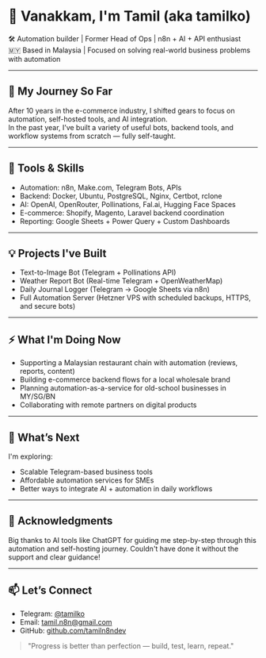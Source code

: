 # 👋 Vanakkam, I'm Tamil (aka tamilko)

🛠️ Automation builder | Former Head of Ops | n8n + AI + API enthusiast  
🇲🇾 Based in Malaysia | Focused on solving real-world business problems with automation

---

## 🧠 My Journey So Far

After 10 years in the e-commerce industry, I shifted gears to focus on automation, self-hosted tools, and AI integration.  
In the past year, I’ve built a variety of useful bots, backend tools, and workflow systems from scratch — fully self-taught.

---

## 🧰 Tools & Skills

- Automation: n8n, Make.com, Telegram Bots, APIs  
- Backend: Docker, Ubuntu, PostgreSQL, Nginx, Certbot, rclone  
- AI: OpenAI, OpenRouter, Pollinations, Fal.ai, Hugging Face Spaces  
- E-commerce: Shopify, Magento, Laravel backend coordination  
- Reporting: Google Sheets + Power Query + Custom Dashboards  

---

## 💡 Projects I've Built

- Text-to-Image Bot (Telegram + Pollinations API)  
- Weather Report Bot (Real-time Telegram + OpenWeatherMap)  
- Daily Journal Logger (Telegram → Google Sheets via n8n)  
- Full Automation Server (Hetzner VPS with scheduled backups, HTTPS, and secure bots)  

---

## ⚡ What I'm Doing Now

- Supporting a Malaysian restaurant chain with automation (reviews, reports, content)  
- Building e-commerce backend flows for a local wholesale brand  
- Planning automation-as-a-service for old-school businesses in MY/SG/BN  
- Collaborating with remote partners on digital products  

---

## 🌱 What’s Next

I'm exploring:  
- Scalable Telegram-based business tools  
- Affordable automation services for SMEs  
- Better ways to integrate AI + automation in daily workflows  

---

## 🙏 Acknowledgments

Big thanks to AI tools like ChatGPT for guiding me step-by-step through this automation and self-hosting journey. Couldn't have done it without the support and clear guidance!

---

## 📫 Let’s Connect

- Telegram: [@tamilko](https://t.me/tamilko)  
- Email: [tamil.n8n@gmail.com](mailto:tamil.n8n@gmail.com)  
- GitHub: [github.com/tamiln8ndev](https://github.com/tamiln8ndev)  

> "Progress is better than perfection — build, test, learn, repeat."
